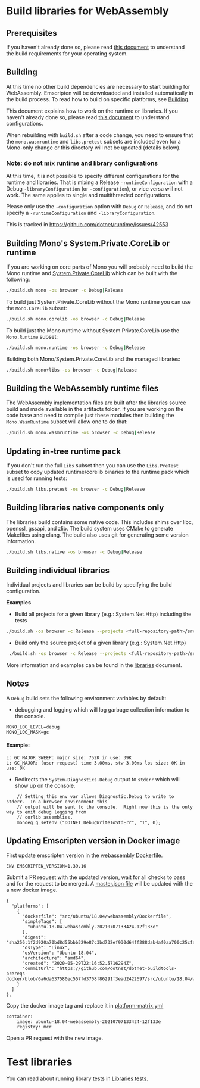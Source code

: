 # Build libraries for WebAssembly

## Prerequisites

If you haven't already done so, please read [this document](../../README.md#Build_Requirements) to understand the build requirements for your operating system.

## Building

At this time no other build dependencies are necessary to start building for WebAssembly. Emscripten will be downloaded and installed automatically in the build process. To read how to build on specific platforms, see [Building](../../../../src/mono/wasm/README.md#building).

This document explains how to work on the runtime or libraries. If you haven't already done so, please read [this document](../../README.md#Configurations) to understand configurations.

When rebuilding with `build.sh` after a code change, you need to ensure that the `mono.wasmruntime` and `libs.pretest` subsets are included even for a Mono-only change or this directory will not be updated (details below).

### Note: do not mix runtime and library configurations

At this time, it is not possible to specify different configurations for the runtime and libraries. That is mixing a Release `-runtimeConfiguration` with a Debug `-libraryConfiguration` (or `-configuration`), or vice versa will not work. The same applies to single and multithreaded configurations.

Please only use the `-configuration` option with `Debug` or `Release`, and do not specify a `-runtimeConfiguration` and `-libraryConfiguration`.

This is tracked in https://github.com/dotnet/runtime/issues/42553


## Building Mono's System.Private.CoreLib or runtime

If you are working on core parts of Mono you will probably need to build the Mono runtime and [System.Private.CoreLib](../../../design/coreclr/botr/corelib.md) which can be built with the following:

```bash
./build.sh mono -os browser -c Debug|Release
```

To build just System.Private.CoreLib without the Mono runtime you can use the `Mono.CoreLib` subset:

```bash
./build.sh mono.corelib -os browser -c Debug|Release
```

To build just the Mono runtime without System.Private.CoreLib use the `Mono.Runtime` subset:

```bash
./build.sh mono.runtime -os browser -c Debug|Release
```

Building both Mono/System.Private.CoreLib and the managed libraries:

```bash
./build.sh mono+libs -os browser -c Debug|Release
```

## Building the WebAssembly runtime files

The WebAssembly implementation files are built after the libraries source build and made available in the artifacts folder. If you are working on the code base and need to compile just these modules then building the `Mono.WasmRuntime` subset will allow one to do that:

```bash
./build.sh mono.wasmruntime -os browser -c Debug|Release
```

## Updating in-tree runtime pack

If you don't run the full `Libs` subset then you can use the `Libs.PreTest` subset to copy updated runtime/corelib binaries to the runtime pack which is used for running tests:

```bash
./build.sh libs.pretest -os browser -c Debug|Release
```

## Building libraries native components only

The libraries build contains some native code. This includes shims over libc, openssl, gssapi, and zlib. The build system uses CMake to generate Makefiles using clang. The build also uses git for generating some version information.

```bash
./build.sh libs.native -os browser -c Debug|Release
```

## Building individual libraries

Individual projects and libraries can be build by specifying the build configuration.

**Examples**

- Build all projects for a given library (e.g.: System.Net.Http) including the tests

```bash
./build.sh -os browser -c Release --projects <full-repository-path>/src/libraries/System.Net.Http/System.Net.Http.sln
```

- Build only the source project of a given library (e.g.: System.Net.Http)

```bash
 ./build.sh -os browser -c Release --projects <full-repository-path>/src/libraries/System.Net.Http/src/System.Net.Http.csproj
```

More information and examples can be found in the [libraries](./README.md#building-individual-libraries) document.

## Notes

A `Debug` build sets the following environment variables by default:

- debugging and logging which will log garbage collection information to the console.

```
MONO_LOG_LEVEL=debug
MONO_LOG_MASK=gc
```

  #### Example:
```
L: GC_MAJOR_SWEEP: major size: 752K in use: 39K
L: GC_MAJOR: (user request) time 3.00ms, stw 3.00ms los size: 0K in use: 0K
```

- Redirects the `System.Diagnostics.Debug` output to `stderr` which will show up on the console.

```
    // Setting this env var allows Diagnostic.Debug to write to stderr.  In a browser environment this
    // output will be sent to the console.  Right now this is the only way to emit debug logging from
    // corlib assemblies.
    monoeg_g_setenv ("DOTNET_DebugWriteToStdErr", "1", 0);
```

## Updating Emscripten version in Docker image

First update emscripten version in the [webassembly Dockerfile](https://github.com/dotnet/dotnet-buildtools-prereqs-docker/blob/master/src/ubuntu/18.04/webassembly/Dockerfile#L19).

```
ENV EMSCRIPTEN_VERSION=1.39.16
```

Submit a PR request with the updated version, wait for all checks to pass and for the request to be merged. A [master.json file](https://github.com/dotnet/versions/blob/master/build-info/docker/image-info.dotnet-dotnet-buildtools-prereqs-docker-master.json#L1126) will be updated with the a new docker image.

```
{
  "platforms": [
    {
      "dockerfile": "src/ubuntu/18.04/webassembly/Dockerfile",
      "simpleTags": [
        "ubuntu-18.04-webassembly-20210707133424-12f133e"
      ],
      "digest": "sha256:1f2d920a70bd8d55bbb329e87c3bd732ef930d64ff288dab4af0aa700c25cfaf",
      "osType": "Linux",
      "osVersion": "Ubuntu 18.04",
      "architecture": "amd64",
      "created": "2020-05-29T22:16:52.5716294Z",
      "commitUrl": "https://github.com/dotnet/dotnet-buildtools-prereqs-docker/blob/6a6da637580ec557fd3708f86291f3ead2422697/src/ubuntu/18.04/webassembly/Dockerfile"
    }
  ]
},
```

Copy the docker image tag and replace it in [platform-matrix.yml](https://github.com/dotnet/runtime/blob/main/eng/pipelines/common/platform-matrix.yml#L172)

```
container:
    image: ubuntu-18.04-webassembly-20210707133424-12f133e
    registry: mcr
```

Open a PR request with the new image.

# Test libraries

You can read about running library tests in [Libraries tests](../../../../src/mono/wasm/README.md#libraries-tests).
